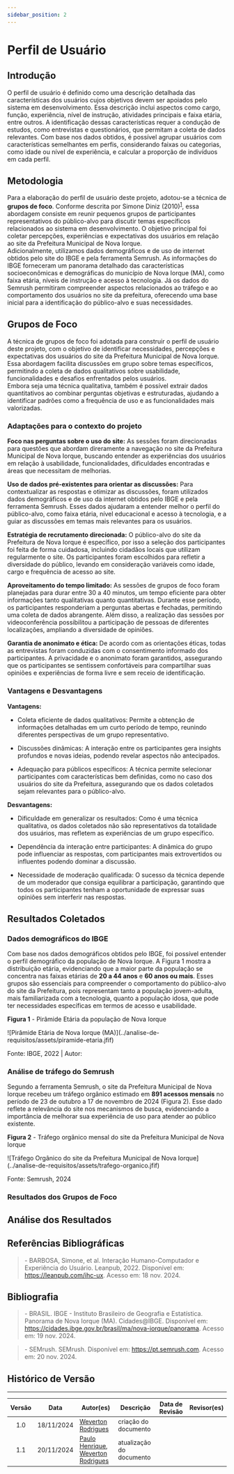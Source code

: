 ```yaml
---
sidebar_position: 2
---
```


# Perfil de Usuário

## Introdução

O perfil de usuário é definido como uma descrição detalhada das características dos usuários cujos objetivos devem ser apoiados pelo sistema em desenvolvimento. Essa descrição inclui aspectos como cargo, função, experiência, nível de instrução, atividades principais e faixa etária, entre outros. A identificação dessas características requer a condução de estudos, como entrevistas e questionários, que permitam a coleta de dados relevantes. Com base nos dados obtidos, é possível agrupar usuários com características semelhantes em perfis, considerando faixas ou categorias, como idade ou nível de experiência, e calcular a proporção de indivíduos em cada perfil. 

## Metodologia

Para a elaboração do perfil de usuário deste projeto, adotou-se a técnica de **grupos de foco**. Conforme descrita por Simone Diniz (2010)<sup>[1](../analise-de-requisitos/perfilDeUsuario.md#referências-bibliográficas)</sup>, essa abordagem consiste em reunir pequenos grupos de participantes representativos do público-alvo para discutir temas específicos relacionados ao sistema em desenvolvimento. O objetivo principal foi coletar percepções, experiências e expectativas dos usuários em relação ao site da Prefeitura Municipal de Nova Iorque.  
Adicionalmente, utilizamos dados demográficos e de uso de internet obtidos pelo site do IBGE e pela ferramenta Semrush. As informações do IBGE forneceram um panorama detalhado das características socioeconômicas e demográficas do município de Nova Iorque (MA), como faixa etária, níveis de instrução e acesso à tecnologia. Já os dados do Semrush permitiram compreender aspectos relacionados ao tráfego e ao comportamento dos usuários no site da prefeitura, oferecendo uma base inicial para a identificação do público-alvo e suas necessidades.

## Grupos de Foco

A técnica de grupos de foco foi adotada para construir o perfil de usuário deste projeto, com o objetivo de identificar necessidades, percepções e expectativas dos usuários do site da Prefeitura Municipal de Nova Iorque. Essa abordagem facilita discussões em grupo sobre temas específicos, permitindo a coleta de dados qualitativos sobre usabilidade, funcionalidades e desafios enfrentados pelos usuários.  
Embora seja uma técnica qualitativa, também é possível extrair dados quantitativos ao combinar perguntas objetivas e estruturadas, ajudando a identificar padrões como a frequência de uso e as funcionalidades mais valorizadas.

### Adaptações para o contexto do projeto

**Foco nas perguntas sobre o uso do site:** As sessões foram direcionadas para questões que abordam direramente a navegação no site da Prefeitura Municipal de Nova Iorque, buscando entender as experiências dos usuários em relação à usabilidade, funcionalidades, dificuldades encontradas e áreas que necessitam de melhorias.

**Uso de dados pré-existentes para orientar as discussões:** Para contextualizar as respostas e otimizar as discussões, foram utilizados dados demográficos e de uso da internet obtidos pelo IBGE e pela ferramenta Semrush. Esses dados ajudaram a entender melhor o perfil do público-alvo, como faixa etária, nível educacional e acesso à tecnologia, e a guiar as discussões em temas mais relevantes para os usuários.

**Estratégia de recrutamento direcionada:** O público-alvo do site da Prefeitura de Nova Iorque é específico, por isso a seleção dos participantes foi feita de forma cuidadosa, incluindo cidadãos locais que utilizam regularmente o site. Os participantes foram escolhidos para refletir a diversidade do público, levando em consideração variáveis como idade, cargo e frequência de acesso ao site.

**Aproveitamento do tempo limitado:** As sessões de grupos de foco foram planejadas para durar entre 30 a 40 minutos, um tempo eficiente para obter informações tanto qualitativas quanto quantitativas. Durante esse período, os participantes responderiam a perguntas abertas e fechadas, permitindo uma coleta de dados abrangente. Além disso, a realização das sessões por videoconferência possibilitou a participação de pessoas de diferentes localizações, ampliando a diversidade de opiniões.

**Garantia de anonimato e ética:** De acordo com as orientações éticas, todas as entrevistas foram conduzidas com o consentimento informado dos participantes. A privacidade e o anonimato foram garantidos, assegurando que os participantes se sentissem confortáveis para compartilhar suas opiniões e experiências de forma livre e sem receio de identificação.

### Vantagens e Desvantagens

**Vantagens:**
- Coleta eficiente de dados qualitativos: Permite a obtenção de informações detalhadas em um curto período de tempo, reunindo diferentes perspectivas de um grupo representativo.

- Discussões dinâmicas: A interação entre os participantes gera insights profundos e novas ideias, podendo revelar aspectos não antecipados.

- Adequação para públicos específicos: A técnica permite selecionar participantes com características bem definidas, como no caso dos usuários do site da Prefeitura, assegurando que os dados coletados sejam relevantes para o público-alvo.

**Desvantagens:**
- Dificuldade em generalizar os resultados: Como é uma técnica qualitativa, os dados coletados não são representativos da totalidade dos usuários, mas refletem as experiências de um grupo específico.

- Dependência da interação entre participantes: A dinâmica do grupo pode influenciar as respostas, com participantes mais extrovertidos ou influentes podendo dominar a discussão.

-  Necessidade de moderação qualificada: O sucesso da técnica depende de um moderador que consiga equilibrar a participação, garantindo que todos os participantes tenham a oportunidade de expressar suas opiniões sem interferir nas respostas.

## Resultados Coletados

### Dados demográficos do IBGE

Com base nos dados demográficos obtidos pelo IBGE, foi possível entender o perfil demográfico da população de Nova Iorque. A Figura 1 mostra a distribuição etária, evidenciando que a maior parte da população se concentra nas faixas etárias de **20 a 44 anos** e **60 anos ou mais**. Esses grupos são essenciais para compreender o comportamento do público-alvo do site da Prefeitura, pois representam tanto a população jovem-adulta, mais familiarizada com a tecnologia, quanto a população idosa, que pode ter necessidades específicas em termos de acesso e usabilidade.

<p style={{ textAlign: 'center', fontSize: '17px' }}><b>Figura 1</b> - Pirâmide Etária da população de Nova Iorque</p>
![Pirâmide Etária de Nova Iorque (MA)](../analise-de-requisitos/assets/piramide-etaria.jfif)
<p style={{ textAlign: 'center', fontSize: '17px' }}>Fonte: IBGE, 2022 | Autor: </p>

### Análise de tráfego do Semrush

Segundo a ferramenta Semrush, o site da Prefeitura Municipal de Nova Iorque recebeu um tráfego orgânico estimado em **891 acessos mensais** no período de 23 de outubro a 17 de novembro de 2024 (Figura 2). Esse dado reflete a relevância do site nos mecanismos de busca, evidenciando a importância de melhorar sua experiência de uso para atender ao público existente.

<p style={{ textAlign: 'center', fontSize: '17px' }}><b>Figura 2</b> - Tráfego orgânico mensal do site da Prefeitura Municipal de Nova Iorque</p>
![Tráfego Orgânico do site da Prefeitura Municipal de Nova Iorque](../analise-de-requisitos/assets/trafego-organico.jfif)
<p style={{ textAlign: 'center', fontSize: '17px' }}>Fonte: Semrush, 2024</p>

### Resultados dos Grupos de Foco



## Análise dos Resultados



## Referências Bibliográficas
> \- BARBOSA, Simone, et al. Interação Humano-Computador e Experiência do Usuário. Leanpub, 2022. Disponível em: https://leanpub.com/ihc-ux. Acesso em: 18 nov. 2024.

## Bibliografia
> \- BRASIL. IBGE - Instituto Brasileiro de Geografia e Estatística. Panorama de Nova Iorque (MA). Cidades@IBGE. Disponível em: https://cidades.ibge.gov.br/brasil/ma/nova-iorque/panorama. Acesso em: 19 nov. 2024.

> \- SEMrush. SEMrush. Disponível em: https://pt.semrush.com. Acesso em: 20 nov. 2024.

## Histórico de Versão
---
| Versão | Data | Autor(es) | Descrição | Data de Revisão | Revisor(es) |
|:---:|:---:|---|---|:---:|---|
| 1.0 | 18/11/2024 | [Weverton Rodrigues](https://github.com/vevetin) | criação do documento | | |
| 1.1 | 20/11/2024 | [Paulo Henrique](https://github.com/paulomh), [Weverton Rodrigues](https://github.com/vevetin) | atualização do documento | | |
